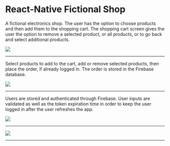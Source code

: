 <h1>React-Native Fictional Shop </h1>
A fictional electronics shop. The user has the option to choose products and then add them to the shopping cart. The shopping cart screen gives the user the option to remove a selected product, or all products, or to go back and select additional products.

<p>
  <img  src="ios1.gif">
</p>
<hr>
  Select products to add to the cart,
  add or remove selected products,
  then place the order, if already logged in.
  The order is stored in the Firebase database.

<p >
  <img  src="ios2.gif">
</p>
<hr>

Users are stored and authenticated through Firebase. User inputs are validated as well as the token expiration time in order to keep the user logged in after the user refreshes the app.

<img  src="ios3.gif">
<hr>
<img  src="android1.gif">
<hr>
